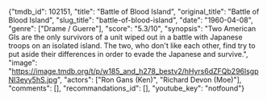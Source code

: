 {"tmdb_id": 102151, "title": "Battle of Blood Island", "original_title": "Battle of Blood Island", "slug_title": "battle-of-blood-island", "date": "1960-04-08", "genre": ["Drame / Guerre"], "score": "5.3/10", "synopsis": "Two American GIs are the only survivors of a unit wiped out in a battle with Japanese troops on an isolated island. The two, who don't like each other, find try to put aside their differences in order to evade the Japanese and survive.", "image": "https://image.tmdb.org/t/p/w185_and_h278_bestv2/hHyrs6dZFQb296lsgpNI3eyy5hS.jpg", "actors": ["Ron Gans (Ken)", "Richard Devon (Moe)"], "comments": [], "recommandations_id": [], "youtube_key": "notfound"}